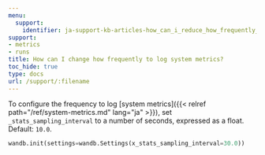 ```yaml
---
menu:
  support:
    identifier: ja-support-kb-articles-how_can_i_reduce_how_frequently_to_log_system_metrics
support:
- metrics
- runs
title: How can I change how frequently to log system metrics?
toc_hide: true
type: docs
url: /support/:filename
---
```


To configure the frequency to log [system metrics]({{< relref path="/ref/system-metrics.md" lang="ja" >}}), set `_stats_sampling_interval` to a number of seconds, expressed as a float. Default: `10.0`.

```python
wandb.init(settings=wandb.Settings(x_stats_sampling_interval=30.0))
```